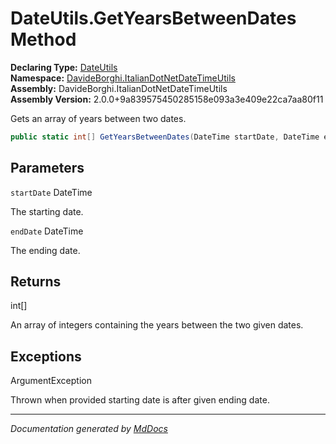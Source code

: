 ﻿<!--  
  <auto-generated>   
    The contents of this file were generated by a tool.  
    Changes to this file may be list if the file is regenerated  
  </auto-generated>   
-->

# DateUtils.GetYearsBetweenDates Method

**Declaring Type:** [DateUtils](../index.md)  
**Namespace:** [DavideBorghi.ItalianDotNetDateTimeUtils](../../index.md)  
**Assembly:** DavideBorghi.ItalianDotNetDateTimeUtils  
**Assembly Version:** 2.0.0+9a839575450285158e093a3e409e22ca7aa80f11

Gets an array of years between two dates.

```csharp
public static int[] GetYearsBetweenDates(DateTime startDate, DateTime endDate);
```

## Parameters

`startDate`  DateTime

The starting date.

`endDate`  DateTime

The ending date.

## Returns

int\[\]

An array of integers containing the years between the two given dates.

## Exceptions

ArgumentException

Thrown when provided starting date is after given ending date.

___

*Documentation generated by [MdDocs](https://github.com/ap0llo/mddocs)*

